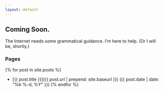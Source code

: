 ```yaml
---
layout: default
---
```


## Coming Soon.

The Internet needs some grammatical guidance. I'm here to help. (Or I will be, shortly.)

### Pages

{% for post in site.posts %}
* [{{ post.title }}]({{ post.url | prepend: site.baseurl }}) ({{ post.date | date: "%b %-d, %Y" }})
{% endfor %}

